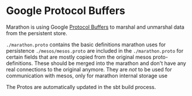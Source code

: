 # Google Protocol Buffers

Marathon is using Google [Protocol Buffers](https://developers.google.com/protocol-buffers) to marshal and unmarshal data from the persistent store.

`./marathon.proto` contains the basic definitions marathon uses for persistence
`./mesos/mesos.proto` are included in the `./marathon.proto` for certain fields that are mostly copied from the original mesos proto-definitions. These should be merged into the marathon and don't have any real connections to the original anymore. They are *not* to be used for communication with mesos, only for marathon internal storage use

The Protos are automatically updated in the sbt build process.
